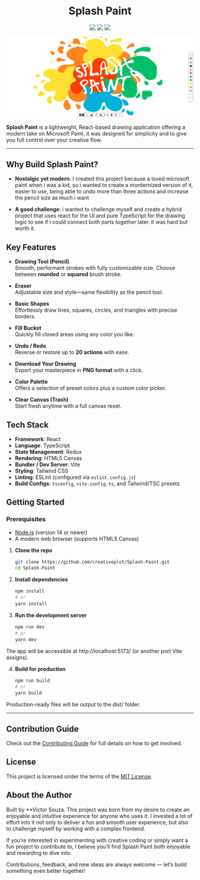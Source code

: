 <!-- # Splash Paint -->

<h1 align="center">Splash Paint</h1>

<p align="center">
<img src="https://img.shields.io/badge/contributions-welcome-green"/>
<img src="https://img.shields.io/badge/website-up-green"/>
<img src="https://img.shields.io/github/stars/creativeplot/Splash-Paint"/>
</p>

![Alt text](src/assets/splash-paint-with-styled-name.png)

**Splash Paint** is a lightweight, React-based drawing application offering a modern take on Microsoft Paint. it was designed for simplicity and to give you full control over your creative flow.

---

##  Why Build Splash Paint?
- **Nostalgic yet modern**: I created this project because a loved microsoft paint when i was a kid, so i wanted to create a mordernized version of it, easier to use, being able to undo more than three actions and increase the pencil size as much i want

- **A good challenge**: i wanted to challenge myself and create a hybrid project that uses react for the UI and pure TypeScript for the drawing logic to see if i could connect both parts together later. it was hard but worth it.


##  Key Features

- **Drawing Tool (Pencil)**  
  Smooth, performant strokes with fully customizable size. Choose between **rounded** or **squared** brush stroke.

- **Eraser**  
  Adjustable size and style—same flexibility as the pencil tool.

- **Basic Shapes**  
  Effortlessly draw lines, squares, circles, and triangles with precise borders.

- **Fill Bucket**  
  Quickly fill closed areas using any color you like.

- **Undo / Redo**  
  Reverse or restore up to **20 actions** with ease.

- **Download Your Drawing**  
  Export your masterpiece in **PNG format** with a click.

- **Color Palette**  
  Offers a selection of preset colors plus a custom color picker.

- **Clear Canvas (Trash)**  
  Start fresh anytime with a full canvas reset.



##  Tech Stack

- **Framework**: React  
- **Language**: TypeScript  
- **State Management**: Redux  
- **Rendering**: HTML5 Canvas  
- **Bundler / Dev Server**: Vite  
- **Styling**: Tailwind CSS  
- **Linting**: ESLint (configured via `eslint.config.js`)  
- **Build Configs**: `tsconfig`, `vite.config.ts`, and Tailwind/TSC presets


##  Getting Started

### Prerequisites

- [Node.js](https://nodejs.org/) (version 14 or newer)  
- A modern web browser (supports HTML5 Canvas)

1. **Clone the repo**  
   ```bash
   git clone https://github.com/creativeplot/Splash-Paint.git
   cd Splash-Paint

2. **Install dependencies**
   ```bash
   npm install
   # or
   yarn install

3. **Run the development server**
   ```bash
   npm run dev
   # or
   yarn dev

The app will be accessible at http://localhost:5173/ (or another port Vite assigns).

4. **Build for production**
   ```bash
   npm run build
   # or
   yarn build

Production-ready files will be output to the dist/ folder.

---


##  Contribution Guide
Check out the [Contributing Guide](CONTRIBUTING.md) for full details on how to get involved.

## License

This project is licensed under the terms of the [MIT License](LICENSE).


## About the Author

Built by **Victor Souza.
This project was born from my desire to create an enjoyable and intuitive experience for anyone who uses it.
I invested a lot of effort into it not only to deliver a fun and smooth user experience, but also to challenge myself by working with a complex frontend.

If you’re interested in experimenting with creative coding or simply want a fun project to contribute to, I believe you’ll find Splash Paint both enjoyable and rewarding to dive into.  

Contributions, feedback, and new ideas are always welcome — let’s build something even better together!